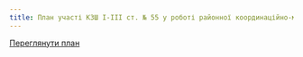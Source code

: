 ```yaml
---
title: План участі КЗШ І-ІІІ ст. № 55 у роботі районної координаційно-методичної ради з питань позашкільної освіти та виховної діяльності на березень 2016 року
---
```


[Переглянути план](https://onedrive.live.com/redir?resid=4C0FF6BF3404CFF7!1673&authkey=!AJo0uD6i5nV_cuY&ithint=file%2cdoc)
